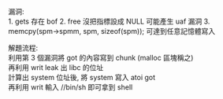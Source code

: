 漏洞:<br>
	1. gets 存在 bof
	2. free 沒把指標設成 NULL 可能產生 uaf 漏洞
	3. memcpy(spm->spmm, spm, sizeof(spm)); 可達到任意記憶體寫入

解題流程:<br>
	利用第 3 個漏洞將 got 的內容寫到 chunk (malloc 區塊稱之) <br>
	再利用 writ leak 出 libc 的位址 <br>
	計算出 system 位址後, 將 system 寫入 atoi got <br>
	再利用 writ 輸入 //bin/sh 即可拿到 shell <br> 

